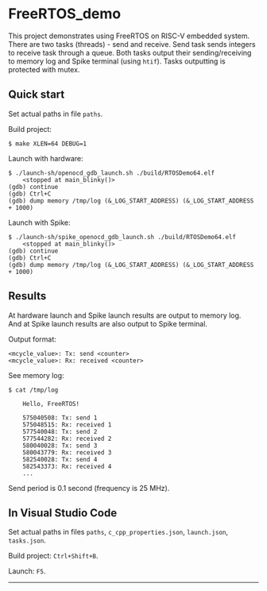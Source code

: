# FreeRTOS_demo

This project demonstrates using FreeRTOS on RISC-V embedded system.  
There are two tasks (threads) - send and receive. Send task sends integers to receive task through a queue. Both tasks output their sending/receiving to memory log and Spike terminal (using `htif`). Tasks outputting is protected with mutex.

## Quick start

Set actual paths in file `paths`.

Build project:

    $ make XLEN=64 DEBUG=1

Launch with hardware:

    $ ./launch-sh/openocd_gdb_launch.sh ./build/RTOSDemo64.elf
        <stopped at main_blinky()>
    (gdb) continue
    (gdb) Ctrl+C
    (gdb) dump memory /tmp/log (&_LOG_START_ADDRESS) (&_LOG_START_ADDRESS + 1000)

Launch with Spike:

    $ ./launch-sh/spike_openocd_gdb_launch.sh ./build/RTOSDemo64.elf
        <stopped at main_blinky()>
    (gdb) continue
    (gdb) Ctrl+C
    (gdb) dump memory /tmp/log (&_LOG_START_ADDRESS) (&_LOG_START_ADDRESS + 1000)

## Results

At hardware launch and Spike launch results are output to memory log.  
And at Spike launch results are also output to Spike terminal.

Output format:

    <mcycle_value>: Tx: send <counter>
    <mcycle_value>: Rx: received <counter>

See memory log:

    $ cat /tmp/log

        Hello, FreeRTOS!

        575040508: Tx: send 1
        575048515: Rx: received 1
        577540048: Tx: send 2
        577544282: Rx: received 2
        580040028: Tx: send 3
        580043779: Rx: received 3
        582540028: Tx: send 4
        582543373: Rx: received 4
        ...

Send period is 0.1 second (frequency is 25 MHz).

## In Visual Studio Code

Set actual paths in files `paths`, `c_cpp_properties.json`, `launch.json`, `tasks.json`.

Build project: `Ctrl+Shift+B`.

Launch: `F5`.

----
